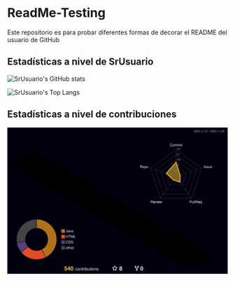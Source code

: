 # ReadMe-Testing

Este repositorio es para probar diferentes formas de decorar el README del usuario de GitHub

## Estadísticas a nivel de SrUsuario

![SrUsuario's GitHub stats](https://github-readme-stats.vercel.app/api?username=srusuario&show_icons=true&theme=radical)

![SrUsuario's Top Langs](https://github-readme-stats.vercel.app/api/top-langs/?username=srusuario&layout=compact&theme=radical)

## Estadísticas a nivel de contribuciones

![SrUsuario's Contrib 3d](./profile-3d-contrib/profile-night-rainbow.svg)
